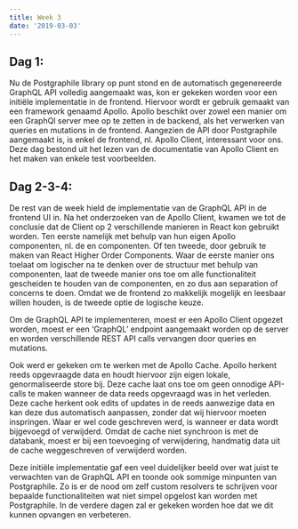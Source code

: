 ```yaml
---
title: Week 3
date: '2019-03-03'
---
```


## Dag 1:

Nu de Postgraphile library op punt stond en de automatisch gegenereerde GraphQL API volledig aangemaakt was, kon er gekeken worden voor een initiële implementatie in de frontend. Hiervoor wordt er gebruik gemaakt van een framework genaamd Apollo. Apollo beschikt over zowel een manier om een GraphQl server mee op te zetten in de backend, als het verwerken van queries en mutations in de frontend. Aangezien de API door Postgraphile aangemaakt is, is enkel de frontend, nl. Apollo Client, interessant voor ons. Deze dag bestond uit het lezen van de documentatie van Apollo Client en het maken van enkele test voorbeelden.

## Dag 2-3-4:

De rest van de week hield de implementatie van de GraphQL API in de frontend UI in. Na het onderzoeken van de Apollo Client, kwamen we tot de conclusie dat de Client op 2 verschillende manieren in React kon gebruikt worden. Ten eerste namelijk met behulp van hun eigen Apollo componenten, nl. de <Query> en <Mutation> componenten. Of ten tweede, door gebruik te maken van React Higher Order Components. Waar de eerste manier ons toelaat om logischer na te denken over de structuur met behulp van componenten, laat de tweede manier ons toe om alle functionaliteit gescheiden te houden van de componenten, en zo dus aan separation of concerns te doen. Omdat we de frontend zo makkelijk mogelijk en leesbaar willen houden, is de tweede optie de logische keuze.

Om de GraphQL API te implementeren, moest er een Apollo Client opgezet worden, moest er een ‘GraphQL’ endpoint aangemaakt worden op de server en worden verschillende REST API calls vervangen door queries en mutations.

Ook werd er gekeken om te werken met de Apollo Cache. Apollo herkent reeds opgevraagde data en houdt hiervoor zijn eigen lokale, genormaliseerde store bij. Deze cache laat ons toe om geen onnodige API-calls te maken wanneer de data reeds opgevraagd was in het verleden. Deze cache herkent ook edits of updates in de reeds aanwezige data en kan deze dus automatisch aanpassen, zonder dat wij hiervoor moeten inspringen. Waar er wel code geschreven werd, is wanneer er data wordt bijgevoegd of verwijderd. Omdat de cache niet synchroon is met de databank, moest er bij een toevoeging of verwijdering, handmatig data uit de cache weggeschreven of verwijderd worden.

Deze initiële implementatie gaf een veel duidelijker beeld over wat juist te verwachten van de GraphQL API en toonde ook sommige minpunten van Postgraphile. Zo is er de nood om zelf custom resolvers te schrijven voor bepaalde functionaliteiten wat niet simpel opgelost kan worden met Postgraphile. In de verdere dagen zal er gekeken worden hoe dat we dit kunnen opvangen en verbeteren.
